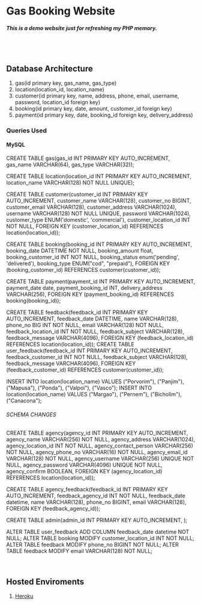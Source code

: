 # Gas Booking Website

##### <b>This is a demo website just for refreshing my PHP memory.</b> 
<br><br>
## <b>Database Architecture</b>

1. gas(id primary key, gas_name, gas_type)
2. location(location_id, location_name)
3. customer(id primary key, name, address, phone, email, username, password, location_id foreign key)
4. booking(id primary key, date, amount, customer_id foreign key)
5. payment(id primary key, date, booking_id foreign key, delivery_address)
<!-- 6. delivery(id primary key, ) -->


### <b>Queries Used</b>

#### <b>MySQL</b>

CREATE TABLE gas(gas_id INT PRIMARY KEY AUTO_INCREMENT, gas_name VARCHAR(64), gas_type VARCHAR(32));

CREATE TABLE location(location_id INT PRIMARY KEY AUTO_INCREMENT, location_name VARCHAR(128) NOT NULL UNIQUE);

CREATE TABLE customer(customer_id INT PRIMARY KEY AUTO_INCREMENT, customer_name VARCHAR(128), customer_no BIGINT, customer_email VARCHAR(128), customer_address VARCHAR(1024), username VARCHAR(128) NOT NULL UNIQUE, password VARCHAR(1024), customer_type ENUM('domestic', 'commercial'), customer_location_id INT NOT NULL, FOREIGN KEY (customer_location_id) REFERENCES location(location_id));

CREATE TABLE booking(booking_id INT PRIMARY KEY AUTO_INCREMENT, booking_date DATETIME NOT NULL, booking_amount float, booking_customer_id INT NOT NULL, booking_status enum('pending', 'delivered'), booking_type ENUM("cod", "prepaid"), FOREIGN KEY (booking_customer_id) REFERENCES customer(customer_id));

CREATE TABLE payment(payment_id INT PRIMARY KEY AUTO_INCREMENT, payment_date date, payment_booking_id INT, delivery_address VARCHAR(256), FOREIGN KEY (payment_booking_id) REFERENCES booking(booking_id));

CREATE TABLE feedback(feedback_id INT PRIMARY KEY AUTO_INCREMENT, feedback_date DATETIME, name VARCHAR(128), phone_no BIG INT NOT NULL, email VARCHAR(128) NOT NULL, feedback_location_id INT NOT NULL, feedback_subject VARCHAR(128), feedback_message VARCHAR(4096), FOREIGN KEY (feedback_location_id) REFERENCES location(location_id));
CREATE TABLE user_feedback(feedback_id INT PRIMARY KEY AUTO_INCREMENT, feedback_customer_id INT NOT NULL, feedback_subject VARCHAR(128), feedback_message VARCHAR(4096), FOREIGN KEY (feedback_customer_id) REFERENCES customer(customer_id));

INSERT INTO location(location_name) VALUES ("Porvorim"), ("Panjim"), ("Mapusa"), ("Ponda"), ("Valpoi"), ("Vasco");
INSERT INTO location(location_name) VALUES ("Margao"), ("Pernem"), ("Bicholim"), ("Canacona");

###### SCHEMA CHANGES

CREATE TABLE agency(agency_id INT PRIMARY KEY AUTO_INCREMENT, agency_name VARCHAR(256) NOT NULL, agency_address VARCHAR(1024), agency_location_id INT NOT NULL, agency_contact_person VARCHAR(256) NOT NULL, agency_phone_no VARCHAR(16) NOT NULL, agency_email_id VARCHAR(128) NOT NULL, agency_username VARCHAR(256) UNIQUE NOT NULL, agency_password VARCHAR(4096) UNIQUE NOT NULL, agency_confirm BOOLEAN, FOREIGN KEY (agency_location_id) REFERENCES location(location_id));

CREATE TABLE agency_feedback(feedback_id INT PRIMARY KEY AUTO_INCREMENT, feedback_agency_id INT NOT NULL, feedback_date datetime, name VARCHAR(128), phone_no BIGINT, email VARCHAR(128), FOREIGN KEY (feedback_agency_id));

CREATE TABLE admin(admin_id INT PRIMARY KEY AUTO_INCREMENT, );

ALTER TABLE user_feedback ADD COLUMN feedback_date datetime NOT NULL;
ALTER TABLE booking MODIFY customer_location_id INT NOT NULL;
ALTER TABLE feedback MODIFY phone_no BIGINT NOT NULL;
ALTER TABLE feedback MODIFY email VARCHAR(128) NOT NULL;

<br>

## <b>Hosted Enviroments</b>

1. [Heroku](https://_.herokuapp.com)
<!-- 2. [Hostinger](https://_.com) -->